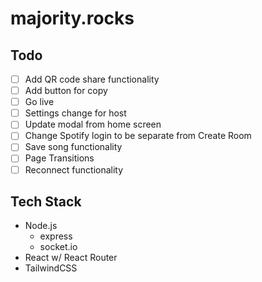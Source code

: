 # majority.rocks

## Todo
- [ ] Add QR code share functionality
- [ ] Add button for copy
- [ ] Go live
- [ ] Settings change for host
- [ ] Update modal from home screen
- [ ] Change Spotify login to be separate from Create Room
- [ ] Save song functionality
- [ ] Page Transitions
- [ ] Reconnect functionality

## Tech Stack

- Node.js
  - express
  - socket.io
- React w/ React Router
- TailwindCSS